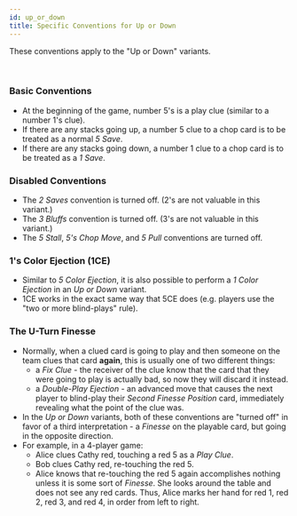```yaml
---
id: up_or_down
title: Specific Conventions for Up or Down
---
```


These conventions apply to the "Up or Down" variants.

<br />

### Basic Conventions

- At the beginning of the game, number 5's is a play clue (similar to a number 1's clue).
- If there are any stacks going up, a number 5 clue to a chop card is to be treated as a normal *5 Save*.
- If there are any stacks going down, a number 1 clue to a chop card is to be treated as a *1 Save*.

### Disabled Conventions

- The *2 Saves* convention is turned off. (2's are not valuable in this variant.)
- The *3 Bluffs* convention is turned off. (3's are not valuable in this variant.)
- The *5 Stall*, *5's Chop Move*, and *5 Pull* conventions are turned off.

### 1's Color Ejection (1CE)

- Similar to *5 Color Ejection*, it is also possible to perform a *1 Color Ejection* in an *Up or Down* variant.
- 1CE works in the exact same way that 5CE does (e.g. players use the "two or more blind-plays" rule).

### The U-Turn Finesse

- Normally, when a clued card is going to play and then someone on the team clues that card **again**, this is usually one of two different things:
  - a *Fix Clue* - the receiver of the clue know that the card that they were going to play is actually bad, so now they will discard it instead.
  - a *Double-Play Ejection* - an advanced move that causes the next player to blind-play their *Second Finesse Position* card, immediately revealing what the point of the clue was.
- In the *Up or Down* variants, both of these conventions are "turned off" in favor of a third interpretation - a *Finesse* on the playable card, but going in the opposite direction.
- For example, in a 4-player game:
  - Alice clues Cathy red, touching a red 5 as a *Play Clue*.
  - Bob clues Cathy red, re-touching the red 5.
  - Alice knows that re-touching the red 5 again accomplishes nothing unless it is some sort of *Finesse*. She looks around the table and does not see any red cards. Thus, Alice marks her hand for red 1, red 2, red 3, and red 4, in order from left to right.
